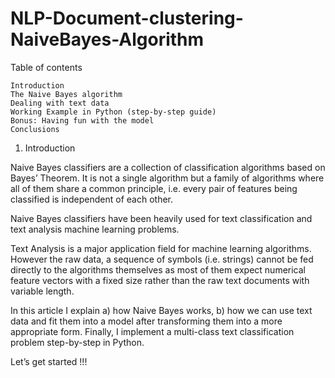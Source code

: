 # NLP-Document-clustering-NaiveBayes-Algorithm



Table of contents

    Introduction
    The Naive Bayes algorithm
    Dealing with text data
    Working Example in Python (step-by-step guide)
    Bonus: Having fun with the model
    Conclusions

1. Introduction

Naive Bayes classifiers are a collection of classification algorithms based on Bayes’ Theorem. It is not a single algorithm but a family of algorithms where all of them share a common principle, i.e. every pair of features being classified is independent of each other.

Naive Bayes classifiers have been heavily used for text classification and text analysis machine learning problems.

Text Analysis is a major application field for machine learning algorithms. However the raw data, a sequence of symbols (i.e. strings) cannot be fed directly to the algorithms themselves as most of them expect numerical feature vectors with a fixed size rather than the raw text documents with variable length.

In this article I explain a) how Naive Bayes works, b) how we can use text data and fit them into a model after transforming them into a more appropriate form. Finally, I implement a multi-class text classification problem step-by-step in Python.

Let’s get started !!!

